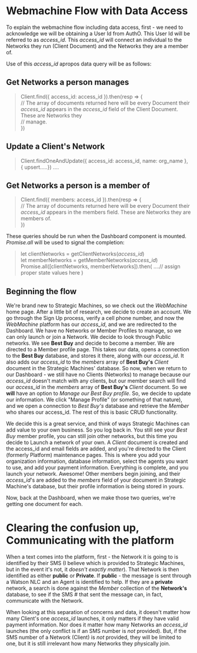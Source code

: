 # Webmachine Flow with Data Access

To explain the webmachine flow including data access, first - we need to acknowledge we will be obtaining a User Id from AuthO.  This User Id will be referred to as *access_id*.  This *access_id* will connect an individual to the Networks they run (Client Document) and the Networks they are a member of.

Use of this *access_id* apropos data query will be as follows:

## Get Networks a person manages
> Client.find({ access_id: access_id }).then(resp => {  
> // The array of documents returned here will be every Document their *access_id* appears in the *access_id* field of the Client Document.  These are Networks they  
> // manage.  
> })

## Update a Client's Network
> Client.findOneAndUpdate({ access_id: access_id, name: org_name }, { upsert.....}) ....

## Get Networks a person is a member of
> Client.find({ members: access_id }).then(resp => {  
> // The array of documents returned here will be every Document their *access_id* appears in the members field.  These are Networks they are members of.   
> })

These queries should be run when the Dashboard component is mounted.  *Promise.all* will be used to signal the completion:

> let clientNetworks = getClientNetworks(*access_id*)  
> let memberNetworks = getMemberNetworks(*access_id*)  
> Promise.all([clientNetworks, memberNetworks]).then( ....// assign proper state values here )
  
      
## Beginning the flow  

We're brand new to Strategic Machines, so we check out the *WebMachine* home page.  After a little bit of research, we decide to create an account.  We go through the Sign Up process, verify a cell phone number, and now the *WebMachine* platform has our *access_id*, and we are redirected to the Dashboard.  We have no Networks or Member Profiles to manage, so we can only launch or join a Network.  We decide to look through Public networks.  We see **Best Buy** and decide to become a member.  We are directed to a Member profile page.  This takes our data, opens a connection to the **Best Buy** database, and stores it there, along with our *access_id*.  It also adds our *access_id* to the *members* array of **Best Buy's** *Client* document in the Strategic Machines' database.  So now, when we return to our Dashboard - we still have no Clients (Networks) to manage because our *access_id* doesn't match with any clients, but our member search will find our *access_id* in the *members* array of **Best Buy's** *Client* document.  So we **will** have an option to *Manage our Best Buy profile*.  So, we decide to update our information.  We click "Manage Profile" (or something of that nature), and we open a connection to *Best Buy's* database and retrieve the *Member* who shares our access_id.  The rest of this is basic CRUD functionality.  


We decide this is a great service, and think of ways Strategic Machines can add value to your own business.  So you log back in.  You still see your *Best Buy* member profile, you can still join other networks, but this time you decide to Launch a network of your own.  A *Client* document is created and the access_id and email fields are added, and you're directed to the Client (formerly Platform) maintenance pages.  This is where you add your organization information, database information, select the agents you want to use, and add your payment information.  Everything is complete, and you launch your network.  Awesome!  Other members begin joining, and their *access_id*'s are added to the *members* field of your document in Strategic Machine's database, but their profile information is being stored in yours.  

Now, back at the Dashboard, when we make those two queries, we're getting one document for each.

# Clearing the confusion up, Communicating with the platform

When a text comes into the platform, first - the Network it is going to is identified by their SMS (I believe which is provided to Strategic Machines, but in the event it's not, it *doesn't exactly matter*).  That Network is then identified as either **public** or **Private**.  If **public** - the message is sent through a Watson NLC and an Agent is identified to help.  If they are a **private** network, a search is done against the *Member* collection of the **Network's** database, to see if the SMS # that sent the message can, in fact, communicate with the Network.  

When looking at this separation of concerns and data, it doesn't matter how many Client's one *access_id* launches, it only matters if they have valid payment information.  Nor does it matter how many Networks an *access_id* launches (the only conflict is if an SMS number is *not* provided).  But, if the SMS number of a Network (Client) is *not* provided, they will be limited to one, but it is still irrelevant how many Networks they physically join.